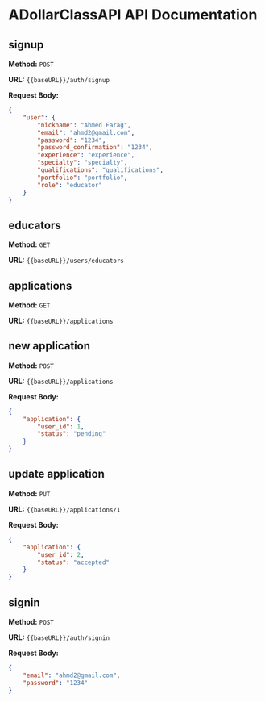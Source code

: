 # ADollarClassAPI API Documentation

## signup

**Method:** `POST`

**URL:** `{{baseURL}}/auth/signup`

**Request Body:**

```json
{
    "user": {
        "nickname": "Ahmed Farag",
        "email": "ahmd2@gmail.com",
        "password": "1234",
        "password_confirmation": "1234",
        "experience": "experience",
        "specialty": "specialty",
        "qualifications": "qualifications",
        "portfolio": "portfolio",
        "role": "educator"
    }
}
```

## educators

**Method:** `GET`

**URL:** `{{baseURL}}/users/educators`

## applications

**Method:** `GET`

**URL:** `{{baseURL}}/applications`

## new application

**Method:** `POST`

**URL:** `{{baseURL}}/applications`

**Request Body:**

```json
{
    "application": {
        "user_id": 1,
        "status": "pending"
    }
}
```

## update application

**Method:** `PUT`

**URL:** `{{baseURL}}/applications/1`

**Request Body:**

```json
{
    "application": {
        "user_id": 2,
        "status": "accepted"
    }
}
```

## signin

**Method:** `POST`

**URL:** `{{baseURL}}/auth/signin`

**Request Body:**

```json
{
    "email": "ahmd2@gmail.com",
    "password": "1234"
}
```
